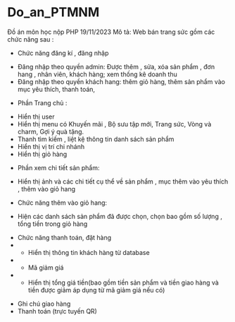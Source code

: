 # Do_an_PTMNM
Đồ án môn học nộp PHP 19/11/2023
Mô tả: 
      Web bán trang sức gồm các chức năng sau :
-  Chức năng đăng kí , đăng nhập
+ Đăng nhập theo quyền admin: Được thêm , sửa, xóa sản phẩm , đơn hang , nhân viên, khách hàng; xem thống kê doanh thu
+ Đăng nhập theo quyền khách hang: thêm giỏ hàng, thêm sản phẩm vào mục yêu thích, thanh toán,  
- Phần Trang chủ :
+ Hiển thị user 
+ Hiển thị menu có Khuyến mãi , Bộ sưu tập mới, Trang sức, Vòng và charm, Gợi ý quà tặng.   
+ Thanh tìm kiếm , liệt kệ thông tin danh sách sản phẩm
+ Hiển thị vị trí chi nhánh
+ Hiển thị giỏ hàng
-	Phần xem chi tiết sản phẩm:
+ Hiển thị ảnh và các chi tiết cụ thể về sản phẩm , mục thêm vào yêu thích , thêm vào giỏ hang 
-	Chức năng thêm vào giỏ hang:
+ Hiện các danh sách sản phẩm đã được chọn, chọn bao gồm số lượng , tổng tiền trong giỏ hàng
-	Chức năng thanh toán, đặt hàng
-	+ Hiển thị thông tin khách hàng từ database 
-	+ Mã giảm giá 
-	+ Hiển thị tổng giá tiền(bao gồm tiền sản phẩm và tiền giao hàng và tiền được giảm áp dụng từ mã giảm giá nếu có)
+ Ghi chú giao hàng
+ Thanh toán (trực tuyến QR)
